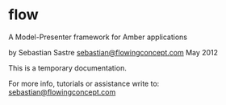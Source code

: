 flow
====

A Model-Presenter framework for Amber applications 

by Sebastian Sastre 
sebastian@flowingconcept.com 
May 2012

This is a temporary documentation.

For more info, tutorials or assistance write to:
sebastian@flowingconcept.com 